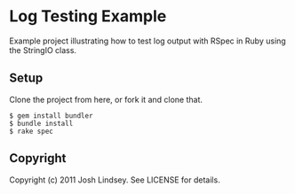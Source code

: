 Log Testing Example
===================

Example project illustrating how to test log output with RSpec in Ruby using the StringIO class.

Setup
-----

Clone the project from here, or fork it and clone that.

	$ gem install bundler
	$ bundle install
	$ rake spec

Copyright
---------

Copyright (c) 2011 Josh Lindsey. See LICENSE for details.

